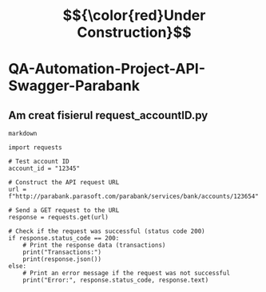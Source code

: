 #  $${\color{red}Under Construction}$$

# QA-Automation-Project-API-Swagger-Parabank

## Am creat fisierul **request_accountID.py**

```
markdown

import requests

# Test account ID
account_id = "12345"

# Construct the API request URL
url = f"http://parabank.parasoft.com/parabank/services/bank/accounts/123654"

# Send a GET request to the URL
response = requests.get(url)

# Check if the request was successful (status code 200)
if response.status_code == 200:
    # Print the response data (transactions)
    print("Transactions:")
    print(response.json())
else:
    # Print an error message if the request was not successful
    print("Error:", response.status_code, response.text)
```
